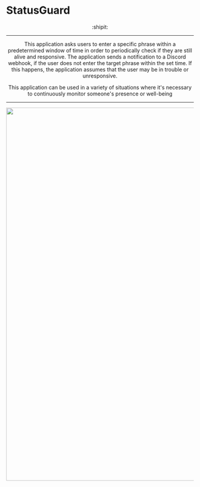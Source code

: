 # StatusGuard


<p align="center">
  :shipit:
</p>

<hr>
<p align="center">
  This application asks users to enter a specific phrase within a predetermined window of time in order to periodically check if they are still alive and responsive. The application sends a notification to a Discord webhook, if the user does not enter the target phrase within the set time. If this happens, the application assumes that the user may be in trouble or unresponsive.
</p>
<p align="center">
This application can be used in a variety of situations where it's necessary to continuously monitor someone's presence or well-being
</p>
<hr>


<p align="center">
    <img src="https://i.imgur.com/slh2C7M.png" width="1000">
</p>
